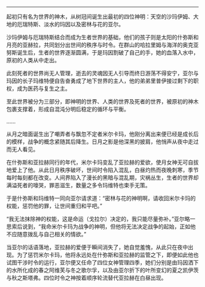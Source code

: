 
---
起初只有名为世界的神木，从树冠间诞生出最初的四位神明：天空的沙玛伊姆、大地的厄瑞特斯、淡水的玛因以及密林与花的亚尔。

沙玛伊姆与厄瑞特斯结合而成为生者世界的基础，他们的孩子则是太阳的什弥斯和月亮的亚赫拉，共同划分出世间的秩序与时令。在群山的哈拉里姆与海洋的奥克亚努斯诞生后，生者的世界逐渐圆满，于是玛因割破了自己的手，她的血落入水中，原初的人类从中走出。

此刻死者的世界尚无人管理，逝去的灵魂因无人引导而终日游荡不得安宁，亚尔与玛因的长子玛维特便自告奋勇成了地下世界的主人，他的弟弟里普伊接过剩下的职权，成为医药与复生之主。

至此世界被分为三部分，即神明的世界、人类的世界及死者的世界，被原初的神木包裹支撑着，形成自混沌分明后稳定的循环与平衡。

……

从月之暗面诞生出了嘲弄者与飘忽不定者米尔卡玛，他刚分离出来便已经是成长后的模样，战争的概念紧随其后降生。日月之影是他深黑的披肩，他悄声从夜中走过而无人看见。

在什弥斯和亚拉赫同行的年代，米尔卡玛变乱了亚拉赫的爱欲，使月女神无可自拔地爱上了他。从此日月秩序破坏，世间时令陷入混乱，白昼灼热而夜晚刺寒，季节每时每刻都在改变。人间界陷入了漫长的黑暗与混乱期，灾祸丛生，生者的世界却满溢死者的嚎哭，罪恶滋生，数量之多令玛维特也束手无策。

于是什弥斯和玛维特一同向亚尔请求道：“密林与花的神明啊，请收回米尔卡玛的权能，惩罚他的罪，让世间重归和平吧。”

“我无法抹除神的权能，这是命运（戈拉尔）决定的，我只能尽量弥补。”亚尔略一思索后说到，“我命米尔卡玛为战争的神明，但他将无法决定战争的起始，正如他不应随意拨乱与自己相关的情欲。”

当亚尔的话语落地，亚拉赫的爱便于瞬间消失了，她自觉羞愧，从此只在夜中出现。为了惩罚米尔卡玛，他将永远处在什弥斯和亚拉赫的监管之下，即便如此他也试图干涉时令的运行，亚尔便又任命了四位女神管理四季，她们分别是由玛因洒下的水所化成的春之阿维芙与冬之歌尔孚，以及由亚尔折下的叶所变幻的夏之凯伊茨与秋之斯塔弗。四位时令之神按着顺序轮流替代亚拉赫在白昼出现。
